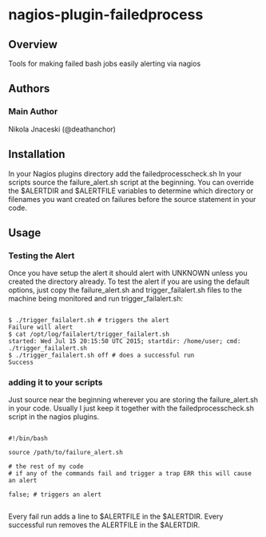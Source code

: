 # nagios-plugin-failedprocess

## Overview

Tools for making failed bash jobs easily alerting via nagios

## Authors

### Main Author
 Nikola Jnaceski (@deathanchor)

## Installation

In your Nagios plugins directory add the failedprocesscheck.sh
In your scripts source the failure_alert.sh script at the beginning. You can override the $ALERTDIR and $ALERTFILE variables to determine which directory or filenames you want created on failures before the source statement in your code.

## Usage

### Testing the Alert

Once you have setup the alert it should alert with UNKNOWN unless you created the directory already. To test the alert if you are using the default options, just copy the failure_alert.sh and trigger_failalert.sh files to the machine being monitored and run trigger_failalert.sh:
<pre><code>
$ ./trigger_failalert.sh # triggers the alert
Failure will alert
$ cat /opt/log/failalert/trigger_failalert.sh 
started: Wed Jul 15 20:15:50 UTC 2015; startdir: /home/user; cmd: ./trigger_failalert.sh
$ ./trigger_failalert.sh off # does a successful run
Success
</code></pre>

### adding it to your scripts

Just source near the beginning wherever you are storing the failure_alert.sh in your code. Usually I just keep it together with the failedprocesscheck.sh script in the nagios plugins.

<pre><code>
#!/bin/bash

source /path/to/failure_alert.sh

# the rest of my code
# if any of the commands fail and trigger a trap ERR this will cause an alert

false; # triggers an alert

</code></pre>

Every fail run adds a line to $ALERTFILE in the $ALERTDIR.
Every successful run removes the ALERTFILE in the $ALERTDIR.

